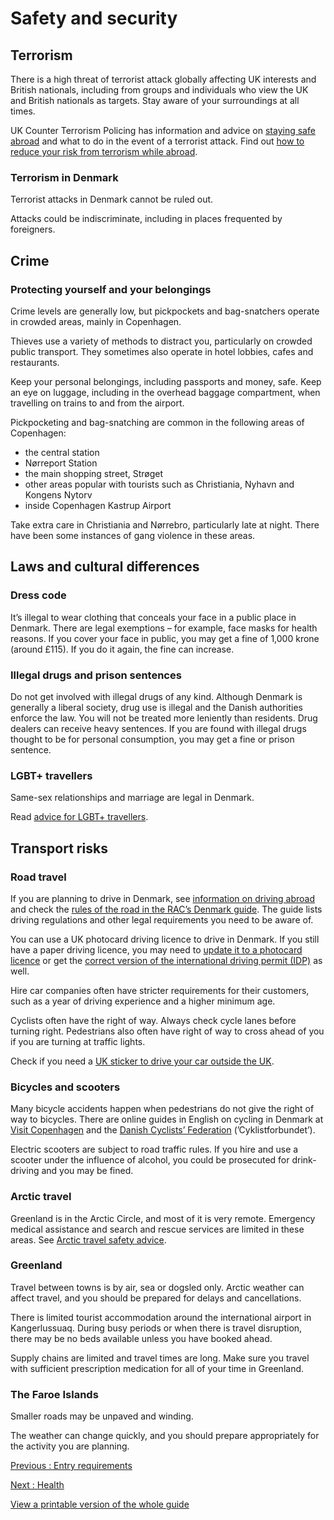 # Safety and security

## Terrorism

There is a high threat of terrorist attack globally affecting UK interests and British nationals, including from groups and individuals who view the UK and British nationals as targets. Stay aware of your surroundings at all times.

UK Counter Terrorism Policing has information and advice on [staying safe abroad](https://www.counterterrorism.police.uk/safetyadvice/) and what to do in the event of a terrorist attack. Find out [how to reduce your risk from terrorism while abroad](https://www.gov.uk/guidance/reduce-your-risk-from-terrorism-while-abroad).

### Terrorism in Denmark

Terrorist attacks in Denmark cannot be ruled out.

Attacks could be indiscriminate, including in places frequented by foreigners.

## Crime

### Protecting yourself and your belongings

Crime levels are generally low, but pickpockets and bag-snatchers operate in crowded areas, mainly in Copenhagen.

Thieves use a variety of methods to distract you, particularly on crowded public transport. They sometimes also operate in hotel lobbies, cafes and restaurants.

Keep your personal belongings, including passports and money, safe. Keep an eye on luggage, including in the overhead baggage compartment, when travelling on trains to and from the airport.

Pickpocketing and bag-snatching are common in the following areas of Copenhagen:

* the central station
* Nørreport Station
* the main shopping street, Strøget
* other areas popular with tourists such as Christiania, Nyhavn and Kongens Nytorv
* inside Copenhagen Kastrup Airport

Take extra care in Christiania and Nørrebro, particularly late at night. There have been some instances of gang violence in these areas.

## Laws and cultural differences

### Dress code

It’s illegal to wear clothing that conceals your face in a public place in Denmark. There are legal exemptions – for example, face masks for health reasons. If you cover your face in public, you may get a fine of 1,000 krone (around £115). If you do it again, the fine can increase.

### Illegal drugs and prison sentences

Do not get involved with illegal drugs of any kind. Although Denmark is generally a liberal society, drug use is illegal and the Danish authorities enforce the law. You will not be treated more leniently than residents. Drug dealers can receive heavy sentences. If you are found with illegal drugs thought to be for personal consumption, you may get a fine or prison sentence.

### LGBT+ travellers

Same-sex relationships and marriage are legal in Denmark.

Read [advice for LGBT+ travellers](https://www.gov.uk/lesbian-gay-bisexual-and-transgender-foreign-travel-advice).

## Transport risks

### Road travel

If you are planning to drive in Denmark, see [information on driving abroad](https://www.gov.uk/driving-abroad) and check the [rules of the road in the RAC’s Denmark guide](https://www.rac.co.uk/drive/travel/country/denmark/). The guide lists driving regulations and other legal requirements you need to be aware of.

You can use a UK photocard driving licence to drive in Denmark. If you still have a paper driving licence, you may need to [update it to a photocard licence](https://www.gov.uk/exchange-paper-driving-licence) or get the [correct version of the international driving permit (IDP)](https://www.gov.uk/driving-abroad/international-driving-permit) as well.

Hire car companies often have stricter requirements for their customers, such as a year of driving experience and a higher minimum age.

Cyclists often have the right of way. Always check cycle lanes before turning right. Pedestrians also often have right of way to cross ahead of you if you are turning at traffic lights.

Check if you need a [UK sticker to drive your car outside the UK](https://www.gov.uk/displaying-number-plates/flags-symbols-and-identifiers).

### Bicycles and scooters

Many bicycle accidents happen when pedestrians do not give the right of way to bicycles. There are online guides in English on cycling in Denmark at [Visit Copenhagen](https://www.visitcopenhagen.com/biking) and the [Danish Cyclists’ Federation](https://www.cyklistforbundet.dk/english/) (’Cyklistforbundet’).

Electric scooters are subject to road traffic rules. If you hire and use a scooter under the influence of alcohol, you could be prosecuted for drink-driving and you may be fined.

### Arctic travel

Greenland is in the Arctic Circle, and most of it is very remote. Emergency medical assistance and search and rescue services are limited in these areas. See [Arctic travel safety advice](https://www.gov.uk/guidance/arctic-travel-safety-advice).

### Greenland

Travel between towns is by air, sea or dogsled only. Arctic weather can affect travel, and you should be prepared for delays and cancellations.

There is limited tourist accommodation around the international airport in Kangerlussuaq. During busy periods or when there is travel disruption, there may be no beds available unless you have booked ahead.

Supply chains are limited and travel times are long. Make sure you travel with sufficient prescription medication for all of your time in Greenland.

### The Faroe Islands

Smaller roads may be unpaved and winding.

The weather can change quickly, and you should prepare appropriately for the activity you are planning.

[Previous
:
Entry requirements](/foreign-travel-advice/denmark/entry-requirements)

[Next
:
Health](/foreign-travel-advice/denmark/health)

[View a printable version of the whole guide](/foreign-travel-advice/denmark/print)